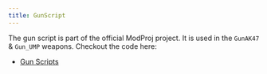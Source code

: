 ```yaml
---
title: GunScript
---
```


The gun script is part of the official ModProj project. It is used in the `GunAK47` & `Gun_UMP` weapons.
Checkout the code here: 
* [Gun Scripts](https://github.com/fonzieyang/BTModToolkit/tree/master/ModProj/Assets/Build/Gun_UMP/Script)